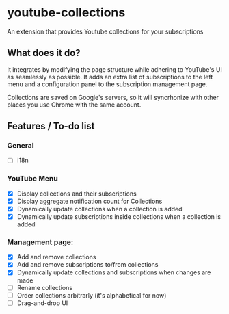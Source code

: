 # youtube-collections
An extension that provides Youtube collections for your subscriptions

## What does it do?

It integrates by modifying the page structure while adhering to YouTube's UI as seamlessly as possible.
It adds an extra list of subscriptions to the left menu and a configuration panel to the subscription management page.

Collections are saved on Google's servers, so it will syncrhonize with other places you use Chrome with the same account.

## Features / To-do list

### General
- [ ] i18n

### YouTube Menu
- [x] Display collections and their subscriptions
- [x] Display aggregate notification count for Collections
- [x] Dynamically update collections when a collection is added
- [x] Dynamically update subscriptions inside collections when a collection is added

### Management page:
- [x] Add and remove collections
- [x] Add and remove subscriptions to/from collections
- [x] Dynamically update collections and subscriptions when changes are made
- [ ] Rename collections
- [ ] Order collections arbitrarly (it's alphabetical for now)
- [ ] Drag-and-drop UI
